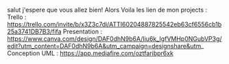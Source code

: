 salut j'espere que vous allez bien! Alors Voila les lien de mon projects : 
Trello : https://trello.com/invite/b/x3Z3c7di/ATTI60204887825542eb63cf6556cb1b25a3741DB7B3/fifa
Presentation : https://www.canva.com/design/DAF0dhN9b6A/Iiu6k_IgfVMHp0NGubVP3g/edit?utm_content=DAF0dhN9b6A&utm_campaign=designshare&utm_
Conception UML : https://app.mediafire.com/oztfaribpr6xk
